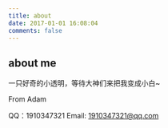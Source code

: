 ```yaml
---
title: about
date: 2017-01-01 16:08:04
comments: false
---
```


## about me 

一只好奇的小透明，等待大神们来把我变成小白~

From Adam

QQ：1910347321
Email: 1910347321@qq.com
